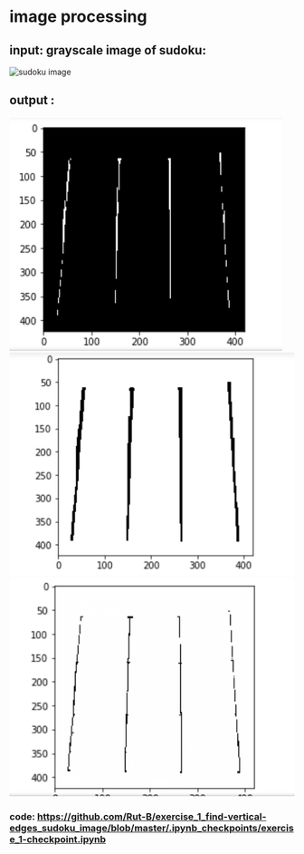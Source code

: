 # image processing 

## input: grayscale image of sudoku:

![sudoku image](http://aishack.in/static/img/tut/sudoku-original.jpg)
## output :
![out1 image](https://github.com/Rut-B/exercise_1_find-vertical-edges_sudoku_image/blob/master/Screenshot_1.png)
![out2 image](https://github.com/Rut-B/exercise_1_find-vertical-edges_sudoku_image/blob/master/Screenshot_2.png)
![out3 image](https://github.com/Rut-B/exercise_1_find-vertical-edges_sudoku_image/blob/master/Screenshot_3.png)
### code: https://github.com/Rut-B/exercise_1_find-vertical-edges_sudoku_image/blob/master/.ipynb_checkpoints/exercise_1-checkpoint.ipynb
